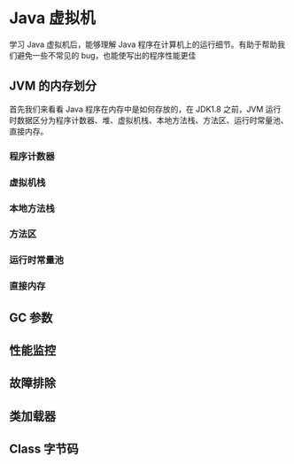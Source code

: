 # Java 虚拟机

学习 Java 虚拟机后，能够理解 Java 程序在计算机上的运行细节。有助于帮助我们避免一些不常见的 bug，也能使写出的程序性能更佳

## JVM 的内存划分

首先我们来看看 Java 程序在内存中是如何存放的，在 JDK1.8 之前，JVM 运行时数据区分为程序计数器、堆、虚拟机栈、本地方法栈、方法区、运行时常量池、直接内存。

### 程序计数器

### 虚拟机栈

### 本地方法栈

### 方法区

### 运行时常量池

### 直接内存

## GC 参数

## 性能监控

## 故障排除

## 类加载器

## Class 字节码
